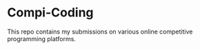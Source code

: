 # Compi-Coding

This repo contains my submissions on various online competitive programming platforms.

